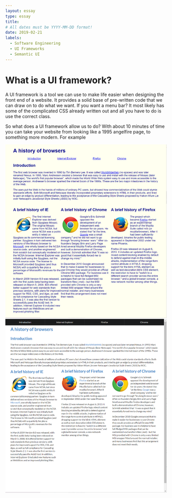 ```yaml
---
layout: essay
type: essay
title: 
# All dates must be YYYY-MM-DD format!
date: 2019-02-21
labels:
  - Software Engineering
  - UI Frameworks
  - Semantic UI
---
```


<h1> What is a UI framework? </h1>

<p>A UI framework is a tool we can use to make life easier when designing the front end of a website. It provides a solid 
base of pre-written code that we can draw on to do what we want. If you want a menu bar? It most likely has some of the 
complicated CSS already written out and all you have to do is use the correct class. </p>

<p>So what does a UI framework allow us to do? With about 10 minutes of time you can take your website from looking like
a 1995 angelfire page, to something more modern. For example
</p>

<img class="ui medium center floated rounded image" src="../images/browserhistory-old.png">
<img class="ui medium center floated rounded image" src="../images/browserhistory-new.png">